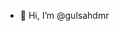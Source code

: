 - 👋 Hi, I’m @gulsahdmr


<!---
gulsahdmr/gulsahdmr is a ✨ special ✨ repository because its `README.md` (this file) appears on your GitHub profile.
You can click the Preview link to take a look at your changes.
--->
